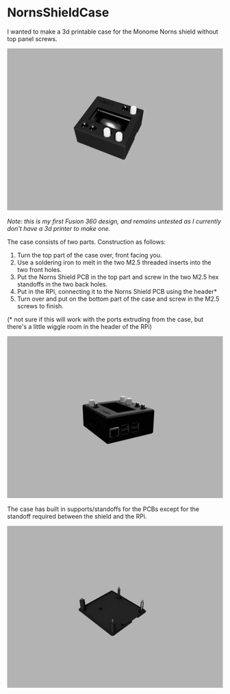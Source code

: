 # NornsShieldCase
I wanted to make a 3d printable case for the Monome Norns shield without top panel screws. 

![Norns Shield Case](https://github.com/jorgen83/NornsShieldCase/blob/master/norns-diy-wip_DEF_2020-Apr-04_11-29-12AM-000_CustomizedView25547530691_png.png)

*Note: this is my first Fusion 360 design, and remains untested as I currently don't have a 3d printer to make one.*

The case consists of two parts. Construction as follows:
1. Turn the top part of the case over, front facing you.
2. Use a soldering iron to melt in the two M2.5 threaded inserts into the two front holes.
3. Put the Norns Shield PCB in the top part and screw in the two M2.5 hex standoffs in the two back holes.
4. Put in the RPi, connecting it to the Norns Shield PCB using the header* 
5. Turn over and put on the bottom part of the case and screw in the M2.5 screws to finish.

(* not sure if this will work with the ports extruding from the case, but there's a little wiggle room in the header of the RPi)

![Norns Shield ports](https://github.com/jorgen83/NornsShieldCase/blob/master/norns-diy-wip_DEF_2020-Apr-04_11-29-42AM-000_CustomizedView21507154532_png.png)

The case has built in supports/standoffs for the PCBs except for the standoff required between the shield and the RPi.

![Norns Shield Construction parts](https://github.com/jorgen83/NornsShieldCase/blob/master/norns-diy-wip_DEF_2020-Apr-04_11-30-30AM-000_CustomizedView1110456775_png.png)
